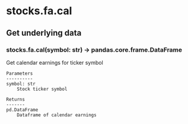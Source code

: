 # stocks.fa.cal

## Get underlying data 
### stocks.fa.cal(symbol: str) -> pandas.core.frame.DataFrame

Get calendar earnings for ticker symbol

    Parameters
    ----------
    symbol: str
        Stock ticker symbol

    Returns
    -------
    pd.DataFrame
        Dataframe of calendar earnings
